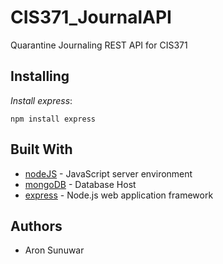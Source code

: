 # CIS371_JournalAPI

Quarantine Journaling REST API for CIS371

## Installing

_Install express_:

    npm install express

## Built With

- [nodeJS](https://nodejs.org/en/) - JavaScript server environment
- [mongoDB](https://cloud.mongodb.com/) - Database Host
- [express](https://expressjs.com/) - Node.js web application framework

## Authors

- Aron Sunuwar
